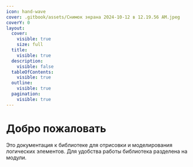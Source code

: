 ```yaml
---
icon: hand-wave
cover: .gitbook/assets/Снимок экрана 2024-10-12 в 12.19.56 AM.jpeg
coverY: 0
layout:
  cover:
    visible: true
    size: full
  title:
    visible: true
  description:
    visible: false
  tableOfContents:
    visible: true
  outline:
    visible: true
  pagination:
    visible: true
---
```


# Добро пожаловать

Это документация к библиотеке для отрисовки и моделирования логических элементов. Для удобства работы библиотека разделена на модули.
